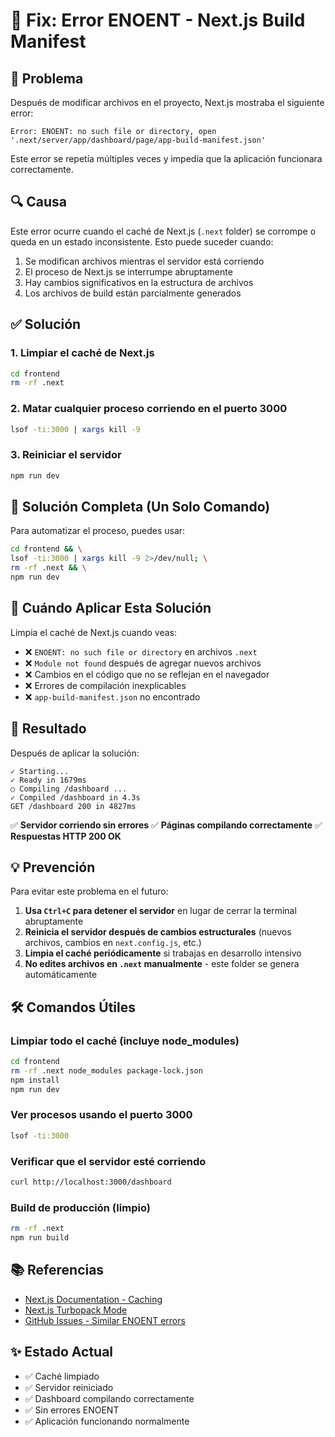 # 🔧 Fix: Error ENOENT - Next.js Build Manifest

## 🐛 Problema

Después de modificar archivos en el proyecto, Next.js mostraba el siguiente error:

```
Error: ENOENT: no such file or directory, open '.next/server/app/dashboard/page/app-build-manifest.json'
```

Este error se repetía múltiples veces y impedía que la aplicación funcionara correctamente.

## 🔍 Causa

Este error ocurre cuando el caché de Next.js (`.next` folder) se corrompe o queda en un estado inconsistente. Esto puede suceder cuando:

1. Se modifican archivos mientras el servidor está corriendo
2. El proceso de Next.js se interrumpe abruptamente
3. Hay cambios significativos en la estructura de archivos
4. Los archivos de build están parcialmente generados

## ✅ Solución

### 1. Limpiar el caché de Next.js

```bash
cd frontend
rm -rf .next
```

### 2. Matar cualquier proceso corriendo en el puerto 3000

```bash
lsof -ti:3000 | xargs kill -9
```

### 3. Reiniciar el servidor

```bash
npm run dev
```

## 📝 Solución Completa (Un Solo Comando)

Para automatizar el proceso, puedes usar:

```bash
cd frontend && \
lsof -ti:3000 | xargs kill -9 2>/dev/null; \
rm -rf .next && \
npm run dev
```

## 🔄 Cuándo Aplicar Esta Solución

Limpia el caché de Next.js cuando veas:

- ❌ `ENOENT: no such file or directory` en archivos `.next`
- ❌ `Module not found` después de agregar nuevos archivos
- ❌ Cambios en el código que no se reflejan en el navegador
- ❌ Errores de compilación inexplicables
- ❌ `app-build-manifest.json` no encontrado

## 🎯 Resultado

Después de aplicar la solución:

```
✓ Starting...
✓ Ready in 1679ms
○ Compiling /dashboard ...
✓ Compiled /dashboard in 4.3s
GET /dashboard 200 in 4827ms
```

✅ **Servidor corriendo sin errores**
✅ **Páginas compilando correctamente**
✅ **Respuestas HTTP 200 OK**

## 💡 Prevención

Para evitar este problema en el futuro:

1. **Usa `Ctrl+C` para detener el servidor** en lugar de cerrar la terminal abruptamente
2. **Reinicia el servidor después de cambios estructurales** (nuevos archivos, cambios en `next.config.js`, etc.)
3. **Limpia el caché periódicamente** si trabajas en desarrollo intensivo
4. **No edites archivos en `.next` manualmente** - este folder se genera automáticamente

## 🛠️ Comandos Útiles

### Limpiar todo el caché (incluye node_modules)
```bash
cd frontend
rm -rf .next node_modules package-lock.json
npm install
npm run dev
```

### Ver procesos usando el puerto 3000
```bash
lsof -ti:3000
```

### Verificar que el servidor esté corriendo
```bash
curl http://localhost:3000/dashboard
```

### Build de producción (limpio)
```bash
rm -rf .next
npm run build
```

## 📚 Referencias

- [Next.js Documentation - Caching](https://nextjs.org/docs/app/building-your-application/caching)
- [Next.js Turbopack Mode](https://nextjs.org/docs/architecture/turbopack)
- [GitHub Issues - Similar ENOENT errors](https://github.com/vercel/next.js/issues?q=is%3Aissue+ENOENT+app-build-manifest)

## ✨ Estado Actual

- ✅ Caché limpiado
- ✅ Servidor reiniciado
- ✅ Dashboard compilando correctamente
- ✅ Sin errores ENOENT
- ✅ Aplicación funcionando normalmente
